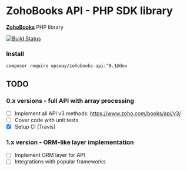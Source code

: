 # ZohoBooks API - PHP SDK library
[**ZohoBooks**][1] PHP library

[![Build Status](https://travis-ci.org/opsway/zohobooks-api.svg)](https://travis-ci.org/opsway/zohobooks-api)

### Install

    composer require opsway/zohobooks-api:^0.1@dev

## TODO

### 0.x versions - full API with array processing
- [ ] Implement all API v3 methods: https://www.zoho.com/books/api/v3/
- [ ] Cover code with unit tests
- [x] Setup CI (Travis)

### 1.x version - ORM-like layer implementation
- [ ] Implement ORM layer for API
- [ ] Integrations with popular frameworks

[1]: https://www.zoho.com/books/
